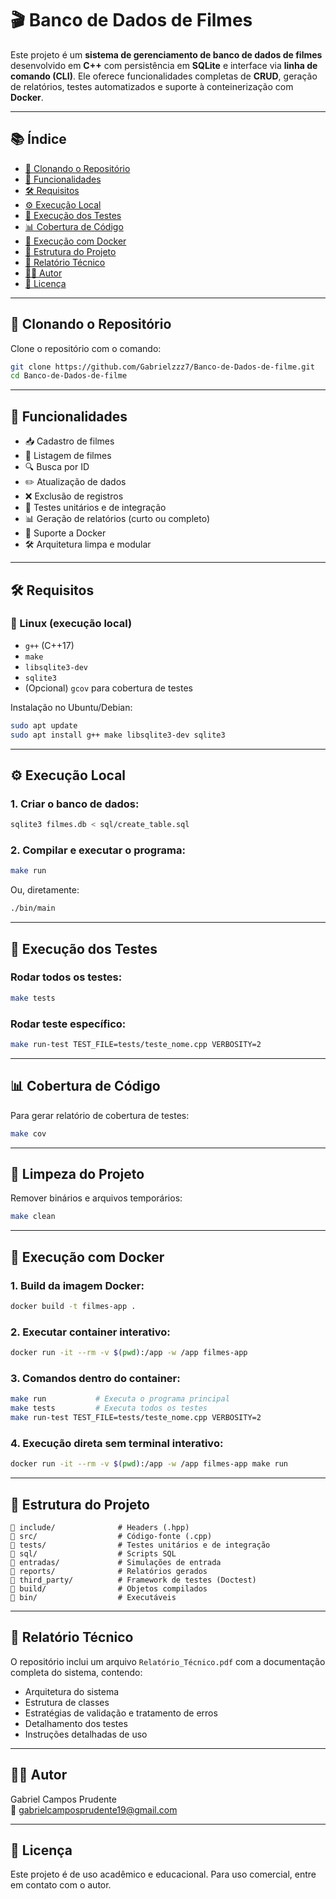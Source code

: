 
# 🎬 Banco de Dados de Filmes

Este projeto é um **sistema de gerenciamento de banco de dados de filmes** desenvolvido em **C++** com persistência em **SQLite** e interface via **linha de comando (CLI)**. Ele oferece funcionalidades completas de **CRUD**, geração de relatórios, testes automatizados e suporte à conteinerização com **Docker**.

---

## 📚 Índice

- [🚀 Clonando o Repositório](#-clonando-o-repositório)
- [🧩 Funcionalidades](#-funcionalidades)
- [🛠️ Requisitos](#️-requisitos)
- [⚙️ Execução Local](#️-execução-local)
- [🧪 Execução dos Testes](#-execução-dos-testes)
- [📊 Cobertura de Código](#-cobertura-de-código)
- [🐳 Execução com Docker](#-execução-com-docker)
- [📁 Estrutura do Projeto](#-estrutura-do-projeto)
- [📄 Relatório Técnico](#-relatório-técnico)
- [👨‍💻 Autor](#-autor)
- [📜 Licença](#-licença)

---

## 🚀 Clonando o Repositório

Clone o repositório com o comando:

```bash
git clone https://github.com/Gabrielzzz7/Banco-de-Dados-de-filme.git
cd Banco-de-Dados-de-filme
```

---

## 🧩 Funcionalidades

- 📥 Cadastro de filmes
- 📄 Listagem de filmes
- 🔍 Busca por ID
- ✏️ Atualização de dados
- ❌ Exclusão de registros
- 🧪 Testes unitários e de integração
- 📊 Geração de relatórios (curto ou completo)
- 🐳 Suporte a Docker
- 🛠️ Arquitetura limpa e modular

---

## 🛠️ Requisitos

### 📌 Linux (execução local)

- `g++` (C++17)
- `make`
- `libsqlite3-dev`
- `sqlite3`
- (Opcional) `gcov` para cobertura de testes

Instalação no Ubuntu/Debian:

```bash
sudo apt update
sudo apt install g++ make libsqlite3-dev sqlite3
```

---

## ⚙️ Execução Local

### 1. Criar o banco de dados:

```bash
sqlite3 filmes.db < sql/create_table.sql
```

### 2. Compilar e executar o programa:

```bash
make run
```

Ou, diretamente:

```bash
./bin/main
```

---

## 🧪 Execução dos Testes

### Rodar todos os testes:

```bash
make tests
```

### Rodar teste específico:

```bash
make run-test TEST_FILE=tests/teste_nome.cpp VERBOSITY=2
```

---

## 📊 Cobertura de Código

Para gerar relatório de cobertura de testes:

```bash
make cov
```

---

## 🧹 Limpeza do Projeto

Remover binários e arquivos temporários:

```bash
make clean
```

---

## 🐳 Execução com Docker

### 1. Build da imagem Docker:

```bash
docker build -t filmes-app .
```

### 2. Executar container interativo:

```bash
docker run -it --rm -v $(pwd):/app -w /app filmes-app
```

### 3. Comandos dentro do container:

```bash
make run           # Executa o programa principal
make tests         # Executa todos os testes
make run-test TEST_FILE=tests/teste_nome.cpp VERBOSITY=2
```

### 4. Execução direta sem terminal interativo:

```bash
docker run -it --rm -v $(pwd):/app -w /app filmes-app make run
```

---

## 📁 Estrutura do Projeto

```
📁 include/              # Headers (.hpp)
📁 src/                  # Código-fonte (.cpp)
📁 tests/                # Testes unitários e de integração
📁 sql/                  # Scripts SQL
📁 entradas/             # Simulações de entrada
📁 reports/              # Relatórios gerados
📁 third_party/          # Framework de testes (Doctest)
📁 build/                # Objetos compilados
📁 bin/                  # Executáveis
```

---

## 📄 Relatório Técnico

O repositório inclui um arquivo `Relatório_Técnico.pdf` com a documentação completa do sistema, contendo:

- Arquitetura do sistema
- Estrutura de classes
- Estratégias de validação e tratamento de erros
- Detalhamento dos testes
- Instruções detalhadas de uso

---

## 👨‍💻 Autor

Gabriel Campos Prudente  
📧 gabrielcamposprudente19@gmail.com

---

## 📜 Licença

Este projeto é de uso acadêmico e educacional. Para uso comercial, entre em contato com o autor.
